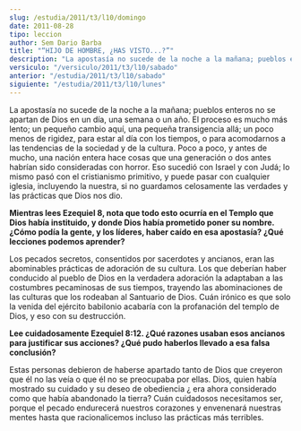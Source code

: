 ```yaml
---
slug: /estudia/2011/t3/l10/domingo
date: 2011-08-28
tipo: leccion
author: Sem Dario Barba
title: "“HIJO DE HOMBRE, ¿HAS VISTO...?”"
description: "La apostasía no sucede de la noche a la mañana; pueblos enteros no se apartan  de Dios en un día, una semana o un año. El proceso es mucho más lento; un  pequeño cambio aquí, una pequeña transigencia allá."
versiculo: "/versiculo/2011/t3/l10/sabado"
anterior: "/estudia/2011/t3/l10/sabado"
siguiente: "/estudia/2011/t3/l10/lunes"
---
```


La apostasía no sucede de la noche a la mañana; pueblos enteros no se apartan de Dios en un día, una semana o un año. El proceso es mucho más lento; un pequeño cambio aquí, una pequeña transigencia allá; un poco menos de rigidez, para estar al día con los tiempos, o para acomodarnos a las tendencias de la sociedad y de la cultura. Poco a poco, y antes de mucho, una nación entera hace cosas que una generación o dos antes habrían sido consideradas con horror. Eso sucedió con Israel y con Judá; lo mismo pasó con el cristianismo primitivo, y puede pasar con cualquier iglesia, incluyendo la nuestra, si no guardamos celosamente las verdades y las prácticas que Dios nos dio.

**Mientras lees Ezequiel 8, nota que todo esto ocurría en el Templo que Dios había instituido, y donde Dios había prometido poner su nombre. ¿Cómo podía la gente, y los líderes, haber caído en esa apostasía? ¿Qué lecciones podemos aprender?**

Los pecados secretos, consentidos por sacerdotes y ancianos, eran las abominables prácticas de adoración de su cultura. Los que deberían haber conducido al pueblo de Dios en la verdadera adoración la adaptaban a las costumbres pecaminosas de sus tiempos, trayendo las abominaciones de las culturas que los rodeaban al Santuario de Dios. Cuán irónico es que solo la venida del ejército babilonio acabaría con la profanación del templo de Dios, y eso con su destrucción.

**Lee cuidadosamente Ezequiel 8:12. ¿Qué razones usaban esos ancianos para justificar sus acciones? ¿Qué pudo haberlos llevado a esa falsa conclusión?**

Estas personas debieron de haberse apartado tanto de Dios que creyeron que él no las veía o que él no se preocupaba por ellas. Dios, quien había mostrado su cuidado y su deseo de obediencia ¿ era ahora considerado como que había abandonado la tierra? Cuán cuidadosos necesitamos ser, porque el pecado endurecerá nuestros corazones y envenenará nuestras mentes hasta que racionalicemos incluso las prácticas más terribles.
